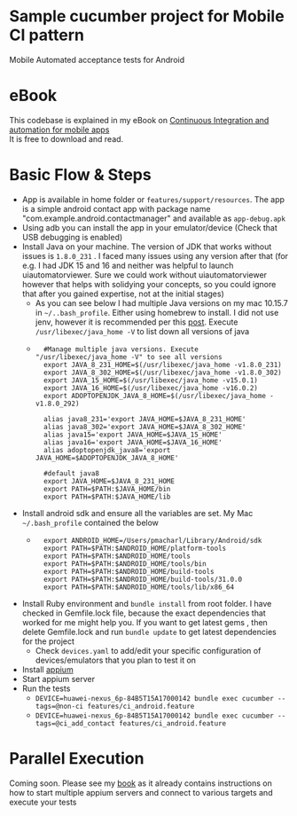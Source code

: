 # Sample cucumber project for Mobile CI pattern
Mobile Automated acceptance tests for Android

# eBook
This codebase is explained in my eBook on [Continuous Integration and automation for mobile apps](https://leanpub.com/ci-mobile-app)  
It is free to download and read.

# Basic Flow & Steps
- App is available in home folder or `features/support/resources`. The app is a simple android contact app with package name "com.example.android.contactmanager" and available as `app-debug.apk`
- Using adb you can install the app in your emulator/device (Check that USB debugging is enabled)
- Install Java on your machine. The version of JDK that works without issues is `1.8.0_231` . I faced many issues using any version after that (for e.g. I had JDK 15 and 16 and neither was helpful to launch uiautomatorviewer. Sure we could work without uiautomatorviewer however that helps with solidying  your concepts, so you could ignore that after you gained expertise, not at the initial stages)
    - As you can see below I had multiple Java versions on my mac 10.15.7 in `~/..bash_profile`. Either using homebrew to install. I did not use jenv, however it is recommended per this [post](https://stackoverflow.com/questions/26252591/mac-os-x-and-multiple-java-versions). Execute `/usr/libexec/java_home -V` to list down all versions of java 
    - ```# Java
        #Manage multiple java versions. Execute "/usr/libexec/java_home -V" to see all versions
        export JAVA_8_231_HOME=$(/usr/libexec/java_home -v1.8.0_231)
        export JAVA_8_302_HOME=$(/usr/libexec/java_home -v1.8.0_302)
        export JAVA_15_HOME=$(/usr/libexec/java_home -v15.0.1)
        export JAVA_16_HOME=$(/usr/libexec/java_home -v16.0.2)
        export ADOPTOPENJDK_JAVA_8_HOME=$(/usr/libexec/java_home -v1.8.0_292)

        alias java8_231='export JAVA_HOME=$JAVA_8_231_HOME'
        alias java8_302='export JAVA_HOME=$JAVA_8_302_HOME'
        alias java15='export JAVA_HOME=$JAVA_15_HOME'
        alias java16='export JAVA_HOME=$JAVA_16_HOME'
        alias adoptopenjdk_java8='export JAVA_HOME=$ADOPTOPENJDK_JAVA_8_HOME'

        #default java8
        export JAVA_HOME=$JAVA_8_231_HOME
        export PATH=$PATH:$JAVA_HOME/bin
        export PATH=$PATH:$JAVA_HOME/lib
        ```
- Install android sdk and ensure all the variables are set. My Mac `~/.bash_profile` contained the below
    - ```# Android
        export ANDROID_HOME=/Users/pmacharl/Library/Android/sdk
        export PATH=$PATH:$ANDROID_HOME/platform-tools
        export PATH=$PATH:$ANDROID_HOME/tools
        export PATH=$PATH:$ANDROID_HOME/tools/bin
        export PATH=$PATH:$ANDROID_HOME/build-tools
        export PATH=$PATH:$ANDROID_HOME/build-tools/31.0.0
        export PATH=$PATH:$ANDROID_HOME/tools/lib/x86_64
        ```
- Install Ruby environment and `bundle install` from root folder. I have checked in Gemfile.lock file, because the exact dependencies that worked for me might help you. If you want to get latest gems , then delete Gemfile.lock and run `bundle update` to get latest dependencies for the project
    - Check `devices.yaml` to add/edit your specific configuration of devices/emulators that you plan to test it on
- Install [appium](https://appium.io/)
- Start appium server
- Run the tests
    - `DEVICE=huawei-nexus_6p-84B5T15A17000142 bundle exec cucumber --tags=@non-ci features/ci_android.feature`
    - `DEVICE=huawei-nexus_6p-84B5T15A17000142 bundle exec cucumber --tags=@ci_add_contact features/ci_android.feature`

# Parallel Execution
Coming soon. Please see my [book](https://leanpub.com/ci-mobile-app) as it already contains instructions on how to start multiple appium servers and connect to various targets and execute your tests